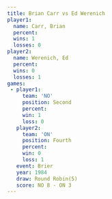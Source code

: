 ```yaml
---
title: Brian Carr vs Ed Werenich
player1:            
  name: Carr, Brian 
  percent:          
  wins: 1           
  losses: 0         
player2:            
  name: Werenich, Ed
  percent:          
  wins: 0           
  losses: 1         
games:
 - player1:          
     team: 'NO'      
     position: Second
     percent:        
     win: 1          
     loss: 0         
   player2:          
     team: 'ON'      
     position: Fourth
     percent:        
     win: 0          
     loss: 1         
   event: Brier        
   year: 1984          
   draw: Round Robin(5)
   score: NO 8 - ON 3  
---
```

